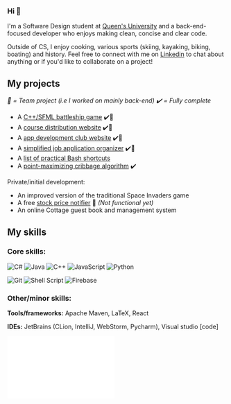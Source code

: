 ### Hi 👋

I'm a Software Design student at [Queen's University](https://www.queensu.ca/) and a back-end-focused developer who enjoys making clean, concise and clear code.

Outside of CS, I enjoy cooking, various sports (skiing, kayaking, biking, boating) and history. Feel free to connect with me on [Linkedin](https://www.linkedin.com/in/reid-moffat) to chat about anything or if you'd like to collaborate on a project!

## My projects
*🤝 = Team project (i.e I worked on mainly back-end) ✔️ = Fully complete*

<div align="left">
    <ul>
        <li>A <a href="https://github.com/reid-moffat/battleship">C++/SFML battleship game</a> ✔️🤝</li>
        <li>A <a href="https://qubirdhunter.com/">course distribution website</a> ✔️🤝</li>
        <li>A <a href="https://www.qtma.ca/">app development club website</a> ✔️🤝</li>
        <li>A <a href="https://venatoapp.ca/">simplified job application organizer</a> ✔️🤝</li>
        <li>A <a href="https://github.com/reid-moffat/bash-shortcuts">list of practical Bash shortcuts</a></li>
        <li>A <a href="https://github.com/reid-moffat/cribbage-strategy">point-maximizing cribbage algorithm</a> ✔️</li>
    </ul>
</div>

Private/initial development:
* An improved version of the traditional Space Invaders game
* A free [stock price notifier](https://reid-moffat.github.io/stock-alert/) 🤝 *(Not functional yet)*
* An online Cottage guest book and management system

## My skills

### Core skills:

![C#](https://img.shields.io/badge/c%23-%23239120.svg?style=for-the-badge&logo=c-sharp&logoColor=white) ![Java](https://img.shields.io/badge/java-%23ED8B00.svg?style=for-the-badge&logo=java&logoColor=white) ![C++](https://img.shields.io/badge/c++-%2300599C.svg?style=for-the-badge&logo=c%2B%2B&logoColor=white) ![JavaScript](https://img.shields.io/badge/javascript-%23323330.svg?style=for-the-badge&logo=javascript&logoColor=%23F7DF1E) ![Python](https://img.shields.io/badge/python-3670A0?style=for-the-badge&logo=python&logoColor=ffdd54)

![Git](https://img.shields.io/badge/git-%23F05033.svg?style=for-the-badge&logo=git&logoColor=white) ![Shell Script](https://img.shields.io/badge/shell_script-%23121011.svg?style=for-the-badge&logo=gnu-bash&logoColor=white) ![Firebase](https://img.shields.io/badge/firebase-%23039BE5.svg?style=for-the-badge&logo=firebase)

### Other/minor skills:

**Tools/frameworks:** Apache Maven, LaTeX, React

**IDEs:** JetBrains (CLion, IntelliJ, WebStorm, Pycharm), Visual studio [code]

<!-- <p align="center">
    <img align="centre" src="https://github-profile-trophy.vercel.app/?username=reid-moffat&theme=chalk&column=7&rank=SECRET,SSS,SS,S,AAA,AA,A,B,C">
</p> -->

<img style="display: inline-block; margin-left: auto; margin-right: auto; width: 49%" src="https://github.com/reid-moffat/fancy-github-stats/blob/master/generated/overview.svg">
